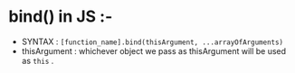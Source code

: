 # bind() in JS :-

-   SYNTAX : `[function_name].bind(thisArgument, ...arrayOfArguments)`
-   thisArgument : whichever object we pass as thisArgument will be used as `this` .
